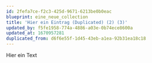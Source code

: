```yaml
---
id: 2fefa7ce-f2c3-425d-9671-6213be0b0eac
blueprint: eine_neue_collection
title: 'Hier ein Eintrag (Duplicated) (2) (3)'
updated_by: f5fe1958-774a-4886-a03e-0b74ece8600a
updated_at: 1670957281
duplicated_from: d6f6e55f-1d45-43eb-a1ea-92b31ea18c18
---
```

Hier ein Text
